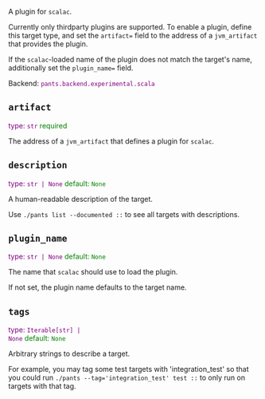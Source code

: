 A plugin for `scalac`.

Currently only thirdparty plugins are supported. To enable a plugin, define this target type, and set the `artifact=` field to the address of a `jvm_artifact` that provides the plugin.

If the `scalac`-loaded name of the plugin does not match the target's name, additionally set the `plugin_name=` field.

Backend: <span style="color: purple"><code>pants.backend.experimental.scala</code></span>

## <code>artifact</code>

<span style="color: purple">type: <code>str</code></span>
<span style="color: green">required</span>

The address of a `jvm_artifact` that defines a plugin for `scalac`.

## <code>description</code>

<span style="color: purple">type: <code>str | None</code></span>
<span style="color: green">default: <code>None</code></span>

A human-readable description of the target.

Use `./pants list --documented ::` to see all targets with descriptions.

## <code>plugin_name</code>

<span style="color: purple">type: <code>str | None</code></span>
<span style="color: green">default: <code>None</code></span>

The name that `scalac` should use to load the plugin.

If not set, the plugin name defaults to the target name.

## <code>tags</code>

<span style="color: purple">type: <code>Iterable[str] | None</code></span>
<span style="color: green">default: <code>None</code></span>

Arbitrary strings to describe a target.

For example, you may tag some test targets with 'integration_test' so that you could run `./pants --tag='integration_test' test ::` to only run on targets with that tag.

